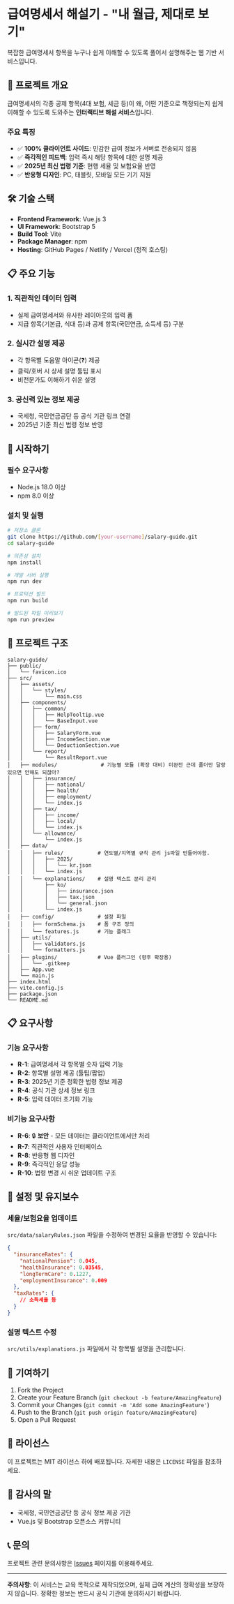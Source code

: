 # 급여명세서 해설기 - "내 월급, 제대로 보기"

복잡한 급여명세서 항목을 누구나 쉽게 이해할 수 있도록 풀어서 설명해주는 웹 기반 서비스입니다.

## 📌 프로젝트 개요

급여명세서의 각종 공제 항목(4대 보험, 세금 등)이 왜, 어떤 기준으로 책정되는지 쉽게 이해할 수 있도록 도와주는 **인터랙티브 해설 서비스**입니다.

### 주요 특징
- ✅ **100% 클라이언트 사이드**: 민감한 급여 정보가 서버로 전송되지 않음
- ✅ **즉각적인 피드백**: 입력 즉시 해당 항목에 대한 설명 제공
- ✅ **2025년 최신 법령 기준**: 현행 세율 및 보험요율 반영
- ✅ **반응형 디자인**: PC, 태블릿, 모바일 모든 기기 지원

## 🛠 기술 스택

- **Frontend Framework**: Vue.js 3
- **UI Framework**: Bootstrap 5
- **Build Tool**: Vite
- **Package Manager**: npm
- **Hosting**: GitHub Pages / Netlify / Vercel (정적 호스팅)

## 📋 주요 기능

### 1. 직관적인 데이터 입력
- 실제 급여명세서와 유사한 레이아웃의 입력 폼
- 지급 항목(기본급, 식대 등)과 공제 항목(국민연금, 소득세 등) 구분

### 2. 실시간 설명 제공
- 각 항목별 도움말 아이콘(❓) 제공
- 클릭/호버 시 상세 설명 툴팁 표시
- 비전문가도 이해하기 쉬운 설명

### 3. 공신력 있는 정보 제공
- 국세청, 국민연금공단 등 공식 기관 링크 연결
- 2025년 기준 최신 법령 정보 반영

## 🚀 시작하기

### 필수 요구사항
- Node.js 18.0 이상
- npm 8.0 이상

### 설치 및 실행

```bash
# 저장소 클론
git clone https://github.com/[your-username]/salary-guide.git
cd salary-guide

# 의존성 설치
npm install

# 개발 서버 실행
npm run dev

# 프로덕션 빌드
npm run build

# 빌드된 파일 미리보기
npm run preview
```

## 📁 프로젝트 구조

```
salary-guide/
├── public/
│   └── favicon.ico
├── src/
│   ├── assets/
│   │   └── styles/
│   │       └── main.css
│   ├── components/
│   │   ├── common/
│   │   │   ├── HelpTooltip.vue
│   │   │   └── BaseInput.vue
│   │   ├── form/
│   │   │   ├── SalaryForm.vue
│   │   │   ├── IncomeSection.vue
│   │   │   └── DeductionSection.vue
│   │   └── report/
│   │       └── ResultReport.vue
│   ├── modules/              # 기능별 모듈 (확장 대비) 미완전 근데 폴더만 달랑있으면 안해도 되잖아? 
│   │   ├── insurance/
│   │   │   ├── national/
│   │   │   ├── health/
│   │   │   ├── employment/
│   │   │   └── index.js
│   │   ├── tax/
│   │   │   ├── income/
│   │   │   ├── local/
│   │   │   └── index.js
│   │   └── allowance/
│   │       └── index.js
│   ├── data/
│   │   ├── rules/           # 연도별/지역별 규칙 관리 js파일 만들어야함.
│   │   │   ├── 2025/
│   │   │   │   └── kr.json
│   │   │   └── index.js
│   │   └── explanations/    # 설명 텍스트 분리 관리
│   │       ├── ko/
│   │       │   ├── insurance.json
│   │       │   ├── tax.json
│   │       │   └── general.json
│   │       └── index.js
│   ├── config/              # 설정 파일
│   │   ├── formSchema.js    # 폼 구조 정의
│   │   └── features.js      # 기능 플래그
│   ├── utils/
│   │   ├── validators.js
│   │   └── formatters.js
│   ├── plugins/             # Vue 플러그인 (향후 확장용)
│   │   └── .gitkeep
│   ├── App.vue
│   └── main.js
├── index.html
├── vite.config.js
├── package.json
└── README.md
```

## 📋 요구사항

### 기능 요구사항
- **R-1**: 급여명세서 각 항목별 숫자 입력 기능
- **R-2**: 항목별 설명 제공 (툴팁/팝업)
- **R-3**: 2025년 기준 정확한 법령 정보 제공
- **R-4**: 공식 기관 상세 정보 링크
- **R-5**: 입력 데이터 초기화 기능

### 비기능 요구사항
- **R-6**: 🔒 **보안** - 모든 데이터는 클라이언트에서만 처리
- **R-7**: 직관적인 사용자 인터페이스
- **R-8**: 반응형 웹 디자인
- **R-9**: 즉각적인 응답 성능
- **R-10**: 법령 변경 시 쉬운 업데이트 구조

## 🔧 설정 및 유지보수

### 세율/보험요율 업데이트

`src/data/salaryRules.json` 파일을 수정하여 변경된 요율을 반영할 수 있습니다:

```json
{
  "insuranceRates": {
    "nationalPension": 0.045,
    "healthInsurance": 0.03545,
    "longTermCare": 0.1227,
    "employmentInsurance": 0.009
  },
  "taxRates": {
    // 소득세율 등
  }
}
```

### 설명 텍스트 수정

`src/utils/explanations.js` 파일에서 각 항목별 설명을 관리합니다.

## 🤝 기여하기

1. Fork the Project
2. Create your Feature Branch (`git checkout -b feature/AmazingFeature`)
3. Commit your Changes (`git commit -m 'Add some AmazingFeature'`)
4. Push to the Branch (`git push origin feature/AmazingFeature`)
5. Open a Pull Request

## 📜 라이선스

이 프로젝트는 MIT 라이선스 하에 배포됩니다. 자세한 내용은 `LICENSE` 파일을 참조하세요.

## 🙏 감사의 말

- 국세청, 국민연금공단 등 공식 정보 제공 기관
- Vue.js 및 Bootstrap 오픈소스 커뮤니티

## 📞 문의

프로젝트 관련 문의사항은 [Issues](https://github.com/[your-username]/salary-guide/issues) 페이지를 이용해주세요.

---

**주의사항**: 이 서비스는 교육 목적으로 제작되었으며, 실제 급여 계산의 정확성을 보장하지 않습니다. 정확한 정보는 반드시 공식 기관에 문의하시기 바랍니다.